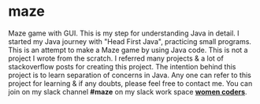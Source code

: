 # maze
Maze game with GUI.
This is my step for understanding Java in detail. I started my Java journey with "Head First Java", practicing small programs. This is an attempt to make a Maze game by using Java code. This is not a project I wrote from the scratch. I referred many projects & a lot of stackoverflow posts for creating this project. The intention behind this project is to learn separation of concerns in Java. Any one can refer to this project for learning & if any doubts, please feel free to contact me. You can join on my slack channel **#maze** on my slack work space [**women coders**](https://womencodersworkspace.slack.com).
